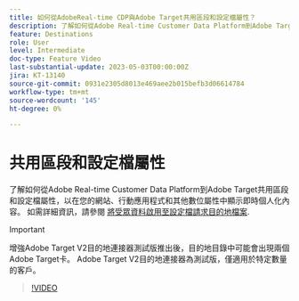 ```yaml
---
title: 如何從AdobeReal-time CDP與Adobe Target共用區段和設定檔屬性？
description: 了解如何從Adobe Real-time Customer Data Platform到Adobe Target共用區段和設定檔屬性，以在您的網站、行動應用程式和其他數位屬性中顯示即時個人化內容。
feature: Destinations
role: User
level: Intermediate
doc-type: Feature Video
last-substantial-update: 2023-05-03T00:00:00Z
jira: KT-13140
source-git-commit: 0931e2305d8013e469aee2b015befb3d06614784
workflow-type: tm+mt
source-wordcount: '145'
ht-degree: 0%

---
```



# 共用區段和設定檔屬性

了解如何從Adobe Real-time Customer Data Platform到Adobe Target共用區段和設定檔屬性，以在您的網站、行動應用程式和其他數位屬性中顯示即時個人化內容。 如需詳細資訊，請參閱 [將受眾資料啟用至設定檔請求目的地檔案](https://experienceleague.adobe.com/docs/experience-platform/destinations/ui/activate/activate-profile-request-destinations.html).

>[!IMPORTANT]
>
>增強Adobe Target V2目的地連接器測試版推出後，目的地目錄中可能會出現兩個Adobe Target卡。 Adobe Target V2目的地連接器為測試版，僅適用於特定數量的客戶。

>[!VIDEO](https://video.tv.adobe.com/v/3419036/?learn=on)
